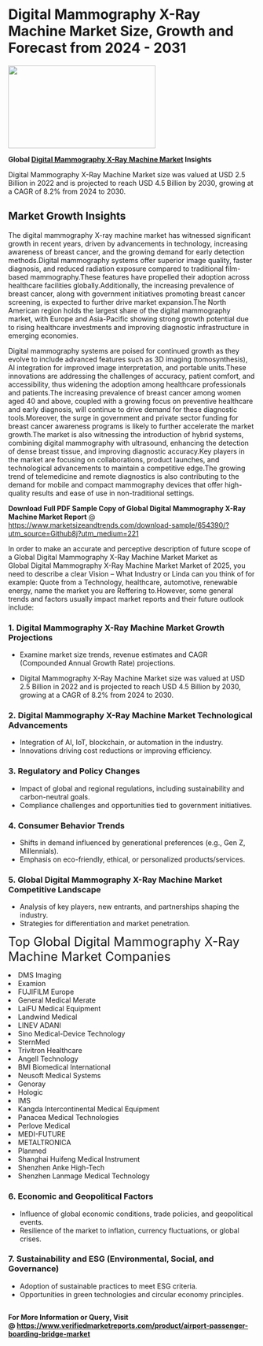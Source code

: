 <H1>Digital Mammography X-Ray Machine Market Size, Growth and Forecast from 2024 - 2031</H1><img class="aligncenter size-medium wp-image-584254" src="https://thirdeyenews.in/wp-content/uploads/2024/09/Global-Market-Research-300x168.jpeg" alt="" width="300" height="168" /><p><strong>Global&nbsp;<a href="https://www.marketsizeandtrends.com/download-sample/654390/?utm_source=Github8j?utm_medium=221">Digital Mammography X-Ray Machine Market</a> Insights</strong></p><p>Digital Mammography X-Ray Machine Market size was valued at USD 2.5 Billion in 2022 and is projected to reach USD 4.5 Billion by 2030, growing at a CAGR of 8.2% from 2024 to 2030.</p><p><h2>Market Growth Insights</h2> <p>The digital mammography X-ray machine market has witnessed significant growth in recent years, driven by advancements in technology, increasing awareness of breast cancer, and the growing demand for early detection methods.Digital mammography systems offer superior image quality, faster diagnosis, and reduced radiation exposure compared to traditional film-based mammography.These features have propelled their adoption across healthcare facilities globally.Additionally, the increasing prevalence of breast cancer, along with government initiatives promoting breast cancer screening, is expected to further drive market expansion.The North American region holds the largest share of the digital mammography market, with Europe and Asia-Pacific showing strong growth potential due to rising healthcare investments and improving diagnostic infrastructure in emerging economies.</p> <p>Digital mammography systems are poised for continued growth as they evolve to include advanced features such as 3D imaging (tomosynthesis), AI integration for improved image interpretation, and portable units.These innovations are addressing the challenges of accuracy, patient comfort, and accessibility, thus widening the adoption among healthcare professionals and patients.The increasing prevalence of breast cancer among women aged 40 and above, coupled with a growing focus on preventive healthcare and early diagnosis, will continue to drive demand for these diagnostic tools.Moreover, the surge in government and private sector funding for breast cancer awareness programs is likely to further accelerate the market growth.The market is also witnessing the introduction of hybrid systems, combining digital mammography with ultrasound, enhancing the detection of dense breast tissue, and improving diagnostic accuracy.Key players in the market are focusing on collaborations, product launches, and technological advancements to maintain a competitive edge.The growing trend of telemedicine and remote diagnostics is also contributing to the demand for mobile and compact mammography devices that offer high-quality results and ease of use in non-traditional settings.<p><span class=""><strong>Download Full PDF Sample Copy of Global Digital Mammography X-Ray Machine Market Report</strong> @ <a href="https://www.marketsizeandtrends.com/download-sample/654390/?utm_source=Github8j?utm_medium=221" target="_blank">https://www.marketsizeandtrends.com/download-sample/654390/?utm_source=Github8j?utm_medium=221</a></span></p><p>In order to make an accurate and perceptive description of future scope of a Global&nbsp;Digital Mammography X-Ray Machine Market Market as Global&nbsp;Digital Mammography X-Ray Machine Market Market of 2025, you need to describe a clear Vision &ndash; What Industry or Linda can you think of for example: Quote from a Technology, healthcare, automotive, renewable energy, name the market you are Reffering to.However, some general trends and factors usually impact market reports and their future outlook include:</p><h3>1.&nbsp;<strong>Digital Mammography X-Ray Machine Market Growth Projections</strong></h3><ul><li>Examine market size trends, revenue estimates and CAGR (Compounded Annual Growth Rate) projections.</li><li><p>Digital Mammography X-Ray Machine Market size was valued at USD 2.5 Billion in 2022 and is projected to reach USD 4.5 Billion by 2030, growing at a CAGR of 8.2% from 2024 to 2030.</p></li></ul><h3>2.&nbsp;<strong>Digital Mammography X-Ray Machine Market Technological Advancements</strong></h3><ul><li>Integration of AI, IoT, blockchain, or automation in the industry.</li><li>Innovations driving cost reductions or improving efficiency.</li></ul><h3>3.&nbsp;<strong>Regulatory and Policy Changes</strong></h3><ul><li>Impact of global and regional regulations, including sustainability and carbon-neutral goals.</li><li>Compliance challenges and opportunities tied to government initiatives.</li></ul><h3>4.&nbsp;<strong>Consumer Behavior Trends</strong></h3><ul><li>Shifts in demand influenced by generational preferences (e.g., Gen Z, Millennials).</li><li>Emphasis on eco-friendly, ethical, or personalized products/services.</li></ul><h3>5.&nbsp;<strong>Global Digital Mammography X-Ray Machine Market Competitive Landscape</strong></h3><ul><li>Analysis of key players, new entrants, and partnerships shaping the industry.</li><li>Strategies for differentiation and market penetration.</li></ul><p data-pm-slice="1 1 []"><span style="color: inherit; font-family: inherit; font-size: 25px;">Top Global Digital Mammography X-Ray Machine Market Companies</span></p><div class="" data-test-id=""><p><li>DMS Imaging</li><li> Examion</li><li> FUJIFILM Europe</li><li> General Medical Merate</li><li> LaiFU Medical Equipment</li><li> Landwind Medical</li><li> LINEV ADANI</li><li> Sino Medical-Device Technology</li><li> SternMed</li><li> Trivitron Healthcare</li><li> Angell Technology</li><li> BMI Biomedical International</li><li> Neusoft Medical Systems</li><li> Genoray</li><li> Hologic</li><li> IMS</li><li> Kangda Intercontinental Medical Equipment</li><li> Panacea Medical Technologies</li><li> Perlove Medical</li><li> MEDI-FUTURE</li><li> METALTRONICA</li><li> Planmed</li><li> Shanghai Huifeng Medical Instrument</li><li> Shenzhen Anke High-Tech</li><li> Shenzhen Lanmage Medical Technology</li></p></div><h3>6.&nbsp;<strong>Economic and Geopolitical Factors</strong></h3><ul><li>Influence of global economic conditions, trade policies, and geopolitical events.</li><li>Resilience of the market to inflation, currency fluctuations, or global crises.</li></ul><h3>7.&nbsp;<strong>Sustainability and ESG (Environmental, Social, and Governance)</strong></h3><ul><li>Adoption of sustainable practices to meet ESG criteria.</li><li>Opportunities in green technologies and circular economy principles.</li></ul><h2><strong style="font-size: 14px;">For More Information or Query, Visit @&nbsp;</strong><a style="background-color: #ffffff; font-size: 14px;" href="https://www.marketsizeandtrends.com/report/digital-mammography-x-ray-machine-market/" target="_blank">https://www.verifiedmarketreports.com/product/airport-passenger-boarding-bridge-market</a></h2>